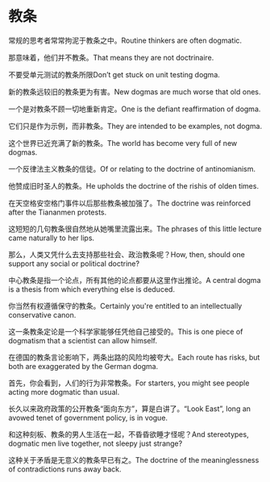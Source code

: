 # 教条

<p><span class="chinese">常规的思考者常常拘泥于教条之中。</span><span class="english">Routine thinkers are often dogmatic.</span></p>

<p><span class="chinese">那意味着，他们并不教条。</span><span class="english">That means they are not doctrinaire.</span></p>

<p><span class="chinese">不要受单元测试的教条所限</span><span class="english">Don’t get stuck on unit testing dogma.</span></p>

<p><span class="chinese">新的教条远较旧的教条更为有害。</span><span class="english">New dogmas are much worse that old ones.</span></p>

<p><span class="chinese">一个是对教条不顾一切地重新肯定。</span><span class="english">One is the defiant reaffirmation of dogma.</span></p>

<p><span class="chinese">它们只是作为示例，而非教条。</span><span class="english">They are intended to be examples, not dogma.</span></p>

<p><span class="chinese">这个世界已近充满了新的教条。</span><span class="english">The world has become very full of new dogmas.</span></p>

<p><span class="chinese">一个反律法主义教条的信徒。</span><span class="english">Of or relating to the doctrine of antinomianism.</span></p>

<p><span class="chinese">他赞成旧时圣人的教条。</span><span class="english">He upholds the doctrine of the rishis of olden times.</span></p>

<p><span class="chinese">在天空格安空格门事件以后那些教条被加强了。</span><span class="english">The doctrine was reinforced after the Tiananmen protests.</span></p>

<p><span class="chinese">这短短的几句教条很自然地从她嘴里流露出来。</span><span class="english">The phrases of this little lecture came naturally to her lips.</span></p>

<p><span class="chinese">那么，人类又凭什么去支持那些社会、政治教条呢？</span><span class="english">How, then, should one support any social or political doctrine?</span></p>

<p><span class="chinese">中心教条是指一个论点，所有其他的论点都要从这里作出推论。</span><span class="english">A central dogma is a thesis from which everything else is deduced.</span></p>

<p><span class="chinese">你当然有权遵循保守的教条。</span><span class="english">Certainly you're entitled to an intellectually conservative canon.</span></p>

<p><span class="chinese">这一条教条定论是一个科学家能够任凭他自己接受的。</span><span class="english">This is one piece of dogmatism that a scientist can allow himself.</span></p>

<p><span class="chinese">在德国的教条言论影响下，两条出路的风险均被夸大。</span><span class="english">Each route has risks, but both are exaggerated by the German dogma.</span></p>

<p><span class="chinese">首先，你会看到，人们的行为非常教条。</span><span class="english">For starters, you might see people acting more dogmatic than usual.</span></p>

<p><span class="chinese">长久以来政府政策的公开教条“面向东方”，算是白讲了。</span><span class="english">“Look East”, long an avowed tenet of government policy, is in vogue.</span></p>

<p><span class="chinese">和这种刻板、教条的男人生活在一起，不昏昏欲睡才怪呢？</span><span class="english">And stereotypes, dogmatic men live together, not sleepy just strange?</span></p>

<p><span class="chinese">这种关于矛盾是无意义的教条早已有之。</span><span class="english">The doctrine of the meaninglessness of contradictions runs away back.</span></p>

